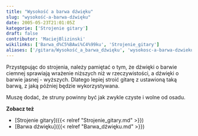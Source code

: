 ```yaml
---
title: "Wysokość a barwa dźwięku"
slug: "wysokość-a-barwa-dźwięku"
date: 2005-05-23T21:01:05Z
kategorie: ['Strojenie gitary']
draft: false
contributor: 'MaciejBlizinski'
wikilinks: ['Barwa_d%C5%BAwi%C4%99ku', 'Strojenie_gitary']
aliases: ['/gitara/Wysokość_a_barwa_dźwięku', 'wysokosc-a-barwa-dzwieku']
---
```

Przystępując do strojenia, należy pamiętać o tym, że dźwięki o barwie
ciemnej sprawiają wrażenie niższych niż w rzeczywistości, a dźwięki o
barwie jasnej - wyższych. Dlatego lepiej stroić gitarę z ustawioną taką
barwą, z jaką później będzie wykorzystywana.

Muszę dodać, że struny powinny być jak zwykle czyste i wolne od osadu.

**Zobacz też**

  - [Strojenie gitary]({{< relref "Strojenie_gitary.md" >}})
  - [Barwa dźwięku]({{< relref "Barwa_dźwięku.md" >}})

